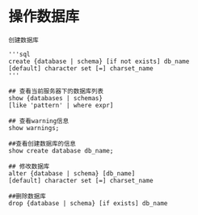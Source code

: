 # 操作数据库
	创建数据库
	
	'''sql
	create {database | schema} [if not exists] db_name
	[default] character set [=] charset_name
	'''
	
	## 查看当前服务器下的数据库列表
	show {databases | schemas}
	[like 'pattern' | where expr]
	
	## 查看warning信息
	show warnings;
	
	##查看创建数据库的信息
	show create database db_name;
	
	## 修改数据库
	alter {database | schema} [db_name]
	[default] character set [=] charset_name
	
	##删除数据库
	drop {database | schema} [if exists] db_name
